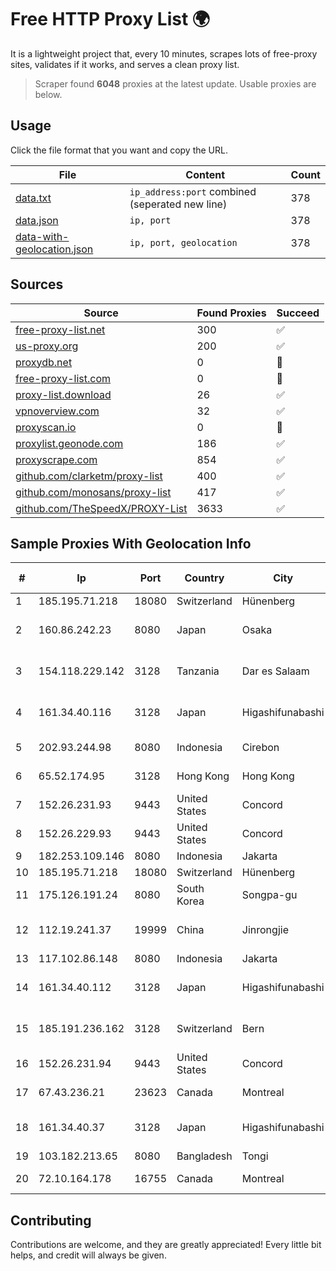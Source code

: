 
# Free HTTP Proxy List 🌍

It is a lightweight project that, every 10 minutes, scrapes lots of free-proxy sites, validates if it works, and serves a clean proxy list.


> Scraper found **6048** proxies at the latest update. Usable proxies are below.

## Usage

Click the file format that you want and copy the URL.


|File|Content|Count|
|----|-------|-----|
|[data.txt](https://raw.githubusercontent.com/themiralay/Proxy-List-World/master/data.txt)|`ip_address:port` combined (seperated new line)|378|
|[data.json](https://raw.githubusercontent.com/themiralay/Proxy-List-World/master/data.json)|`ip, port`|378|
|[data-with-geolocation.json](https://raw.githubusercontent.com/themiralay/Proxy-List-World/master/data-with-geolocation.json)|`ip, port, geolocation`|378|

## Sources

|Source|Found Proxies|Succeed|
|------|-------------|-------|
|[free-proxy-list.net](https://free-proxy-list.net)|300|✅|
|[us-proxy.org](https://www.us-proxy.org)|200|✅|
|[proxydb.net](http://proxydb.net)|0|🚫|
|[free-proxy-list.com](https://free-proxy-list.com/?page=&port=&type%5B%5D=http&type%5B%5D=https&up_time=0&search=Search)|0|🚫|
|[proxy-list.download](https://www.proxy-list.download/HTTP)|26|✅|
|[vpnoverview.com](https://vpnoverview.com/privacy/anonymous-browsing/free-proxy-servers)|32|✅|
|[proxyscan.io](https://www.proxyscan.io)|0|🚫|
|[proxylist.geonode.com](https://proxylist.geonode.com/api/proxy-list?limit=300&page=1&sort_by=lastChecked&sort_type=desc&protocols=http,https)|186|✅|
|[proxyscrape.com](https://api.proxyscrape.com/v2/?request=displayproxies&protocol=http&timeout=10000&country=all&ssl=all&anonymity=all)|854|✅|
|[github.com/clarketm/proxy-list](https://raw.githubusercontent.com/clarketm/proxy-list/master/proxy-list-raw.txt)|400|✅|
|[github.com/monosans/proxy-list](https://raw.githubusercontent.com/monosans/proxy-list/main/proxies/http.txt)|417|✅|
|[github.com/TheSpeedX/PROXY-List](https://raw.githubusercontent.com/TheSpeedX/PROXY-List/master/http.txt)|3633|✅|


## Sample Proxies With Geolocation Info

|#|Ip|Port|Country|City|Internet Service Provider|
|-|--|----|-------|----|-------------------------|
|1|185.195.71.218|18080|Switzerland|Hünenberg|Datasource AG|
|2|160.86.242.23|8080|Japan|Osaka|Sony Network Communications Inc|
|3|154.118.229.142|3128|Tanzania|Dar es Salaam|Tanzania e-Government Agency|
|4|161.34.40.116|3128|Japan|Higashifunabashi|NTT PC Communications, Inc.|
|5|202.93.244.98|8080|Indonesia|Cirebon|PT. Dutakom Wibawa Putra|
|6|65.52.174.95|3128|Hong Kong|Hong Kong|Microsoft Corporation|
|7|152.26.231.93|9443|United States|Concord|MCNC|
|8|152.26.229.93|9443|United States|Concord|MCNC|
|9|182.253.109.146|8080|Indonesia|Jakarta|Biznet Metronet|
|10|185.195.71.218|18080|Switzerland|Hünenberg|Datasource AG|
|11|175.126.191.24|8080|South Korea|Songpa-gu|SK Broadband Co Ltd|
|12|112.19.241.37|19999|China|Jinrongjie|China Mobile Communications Corporation|
|13|117.102.86.148|8080|Indonesia|Jakarta|BIZNET|
|14|161.34.40.112|3128|Japan|Higashifunabashi|NTT PC Communications, Inc.|
|15|185.191.236.162|3128|Switzerland|Bern|Grupo Panaglobal 15 S.A|
|16|152.26.231.94|9443|United States|Concord|MCNC|
|17|67.43.236.21|23623|Canada|Montreal|GloboTech Communications|
|18|161.34.40.37|3128|Japan|Higashifunabashi|NTT PC Communications, Inc.|
|19|103.182.213.65|8080|Bangladesh|Tongi|Rapid Network|
|20|72.10.164.178|16755|Canada|Montreal|GloboTech Communications|



## Contributing

Contributions are welcome, and they are greatly appreciated! Every
little bit helps, and credit will always be given.

